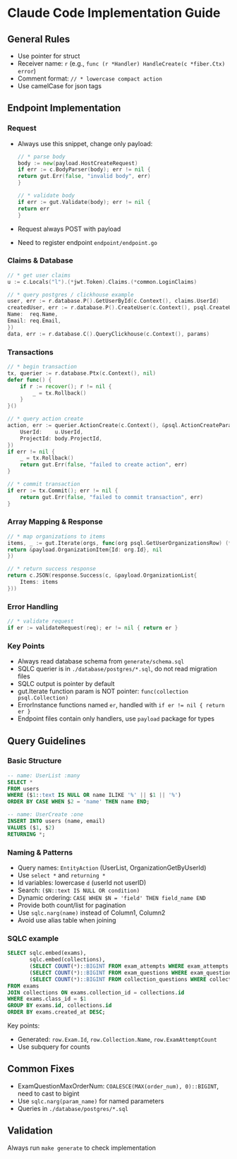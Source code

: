 # Claude Code Implementation Guide

## General Rules

- Use pointer for struct
- Receiver name: `r` (e.g., `func (r *Handler) HandleCreate(c *fiber.Ctx) error`)
- Comment format: `// * lowercase compact action`
- Use camelCase for json tags

## Endpoint Implementation

### Request

- Always use this snippet, change only payload:
    ```go
    // * parse body
    body := new(payload.HostCreateRequest)
    if err := c.BodyParser(body); err != nil {
    return gut.Err(false, "invalid body", err)
    }
    
    // * validate body
    if err := gut.Validate(body); err != nil {
    return err
    }
    ```

- Request always POST with payload
- Need to register endpoint `endpoint/endpoint.go`

### Claims & Database

```go
// * get user claims
u := c.Locals("l").(*jwt.Token).Claims.(*common.LoginClaims)

// * query postgres / clickhouse example
user, err := r.database.P().GetUserById(c.Context(), claims.UserId)
createdUser, err := r.database.P().CreateUser(c.Context(), psql.CreateUserParams{
Name:  req.Name,
Email: req.Email,
})
data, err := r.database.C().QueryClickhouse(c.Context(), params)
```

### Transactions

```go
// * begin transaction
tx, querier := r.database.Ptx(c.Context(), nil)
defer func() {
    if r := recover(); r != nil {
        _ = tx.Rollback()
    }
}()

// * query action create
action, err := querier.ActionCreate(c.Context(), &psql.ActionCreateParams{
    UserId:    u.UserId,
    ProjectId: body.ProjectId,
})
if err != nil {
    _ = tx.Rollback()
    return gut.Err(false, "failed to create action", err)
}

// * commit transaction
if err := tx.Commit(); err != nil {
    return gut.Err(false, "failed to commit transaction", err)
}
```

### Array Mapping & Response

```go
// * map organizations to items
items, _ := gut.Iterate(orgs, func(org psql.GetUserOrganizationsRow) (*payload.OrganizationItem, *gut.ErrorInstance) {
return &payload.OrganizationItem{Id: org.Id}, nil
})

// * return success response
return c.JSON(response.Success(c, &payload.OrganizationList{
	Items: items
}))
```

### Error Handling

```go
// * validate request
if er := validateRequest(req); er != nil { return er }
```

### Key Points

- Always read database schema from `generate/schema.sql`
- SQLC querier is in `./database/postgres/*.sql`, do not read migration files
- SQLC output is pointer by default
- gut.Iterate function param is NOT pointer: `func(collection psql.Collection)`
- ErrorInstance functions named `er`, handled with `if er != nil { return er }`
- Endpoint files contain only handlers, use `payload` package for types

## Query Guidelines

### Basic Structure

```sql
-- name: UserList :many
SELECT *
FROM users
WHERE ($1::text IS NULL OR name ILIKE '%' || $1 || '%')
ORDER BY CASE WHEN $2 = 'name' THEN name END;

-- name: UserCreate :one
INSERT INTO users (name, email)
VALUES ($1, $2)
RETURNING *;
```

### Naming & Patterns

- Query names: `EntityAction` (UserList, OrganizationGetByUserId)
- Use `select *` and `returning *`
- Id variables: lowercase `d` (userId not userID)
- Search: `($N::text IS NULL OR condition)`
- Dynamic ordering: `CASE WHEN $N = 'field' THEN field_name END`
- Provide both count/list for pagination
- Use `sqlc.narg(name)` instead of Column1, Column2
- Avoid use alias table when joining

### SQLC example

```sql
SELECT sqlc.embed(exams),
       sqlc.embed(collections),
       (SELECT COUNT(*)::BIGINT FROM exam_attempts WHERE exam_attempts.exam_id = exams.id) AS exam_attempt_count,
       (SELECT COUNT(*)::BIGINT FROM exam_questions WHERE exam_questions.exam_id = exams.id) AS exam_question_count,
       (SELECT COUNT(*)::BIGINT FROM collection_questions WHERE collection_questions.collection_id = collections.id) AS collection_question_count
FROM exams
JOIN collections ON exams.collection_id = collections.id
WHERE exams.class_id = $1
GROUP BY exams.id, collections.id
ORDER BY exams.created_at DESC;
```

Key points:

- Generated: `row.Exam.Id`, `row.Collection.Name`, `row.ExamAttemptCount`
- Use subquery for counts

## Common Fixes

- ExamQuestionMaxOrderNum: `COALESCE(MAX(order_num), 0)::BIGINT`, need to cast to bigint
- Use `sqlc.narg(param_name)` for named parameters
- Queries in `./database/postgres/*.sql`

## Validation

Always run `make generate` to check implementation
